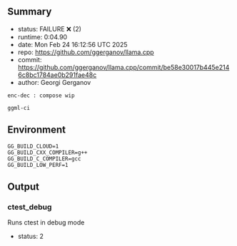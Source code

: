 ## Summary

- status:  FAILURE ❌ (2)
- runtime: 0:04.90
- date:    Mon Feb 24 16:12:56 UTC 2025
- repo:    https://github.com/ggerganov/llama.cpp
- commit:  https://github.com/ggerganov/llama.cpp/commit/be58e30017b445e2146c8bc1784ae0b291fae48c
- author:  Georgi Gerganov
```
enc-dec : compose wip

ggml-ci
```

## Environment

```
GG_BUILD_CLOUD=1
GG_BUILD_CXX_COMPILER=g++
GG_BUILD_C_COMPILER=gcc
GG_BUILD_LOW_PERF=1
```

## Output

### ctest_debug

Runs ctest in debug mode
- status: 2
```

```

